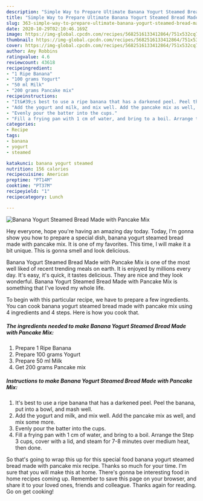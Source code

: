 ```yaml
---
description: "Simple Way to Prepare Ultimate Banana Yogurt Steamed Bread Made with Pancake Mix"
title: "Simple Way to Prepare Ultimate Banana Yogurt Steamed Bread Made with Pancake Mix"
slug: 363-simple-way-to-prepare-ultimate-banana-yogurt-steamed-bread-made-with-pancake-mix
date: 2020-10-29T02:10:46.169Z
image: https://img-global.cpcdn.com/recipes/5682516133412864/751x532cq70/banana-yogurt-steamed-bread-made-with-pancake-mix-recipe-main-photo.jpg
thumbnail: https://img-global.cpcdn.com/recipes/5682516133412864/751x532cq70/banana-yogurt-steamed-bread-made-with-pancake-mix-recipe-main-photo.jpg
cover: https://img-global.cpcdn.com/recipes/5682516133412864/751x532cq70/banana-yogurt-steamed-bread-made-with-pancake-mix-recipe-main-photo.jpg
author: Amy Robbins
ratingvalue: 4.6
reviewcount: 43618
recipeingredient:
- "1 Ripe Banana"
- "100 grams Yogurt"
- "50 ml Milk"
- "200 grams Pancake mix"
recipeinstructions:
- "It&#39;s best to use a ripe banana that has a darkened peel. Peel the banana, put into a bowl, and mash well."
- "Add the yogurt and milk, and mix well. Add the pancake mix as well, and mix some more."
- "Evenly pour the batter into the cups."
- "Fill a frying pan with 1 cm of water, and bring to a boil. Arrange the Step 3 cups, cover with a lid, and steam for 7-8 minutes over medium heat, then done."
categories:
- Recipe
tags:
- banana
- yogurt
- steamed

katakunci: banana yogurt steamed 
nutrition: 156 calories
recipecuisine: American
preptime: "PT14M"
cooktime: "PT37M"
recipeyield: "1"
recipecategory: Lunch

---
```



![Banana Yogurt Steamed Bread Made with Pancake Mix](https://img-global.cpcdn.com/recipes/5682516133412864/751x532cq70/banana-yogurt-steamed-bread-made-with-pancake-mix-recipe-main-photo.jpg)

Hey everyone, hope you're having an amazing day today. Today, I'm gonna show you how to prepare a special dish, banana yogurt steamed bread made with pancake mix. It is one of my favorites. This time, I will make it a bit unique. This is gonna smell and look delicious.



Banana Yogurt Steamed Bread Made with Pancake Mix is one of the most well liked of recent trending meals on earth. It is enjoyed by millions every day. It's easy, it's quick, it tastes delicious. They are nice and they look wonderful. Banana Yogurt Steamed Bread Made with Pancake Mix is something that I've loved my whole life.


To begin with this particular recipe, we have to prepare a few ingredients. You can cook banana yogurt steamed bread made with pancake mix using 4 ingredients and 4 steps. Here is how you cook that.

<!--inarticleads1-->

##### The ingredients needed to make Banana Yogurt Steamed Bread Made with Pancake Mix:

1. Prepare 1 Ripe Banana
1. Prepare 100 grams Yogurt
1. Prepare 50 ml Milk
1. Get 200 grams Pancake mix




<!--inarticleads2-->

##### Instructions to make Banana Yogurt Steamed Bread Made with Pancake Mix:

1. It&#39;s best to use a ripe banana that has a darkened peel. Peel the banana, put into a bowl, and mash well.
1. Add the yogurt and milk, and mix well. Add the pancake mix as well, and mix some more.
1. Evenly pour the batter into the cups.
1. Fill a frying pan with 1 cm of water, and bring to a boil. Arrange the Step 3 cups, cover with a lid, and steam for 7-8 minutes over medium heat, then done.




So that's going to wrap this up for this special food banana yogurt steamed bread made with pancake mix recipe. Thanks so much for your time. I'm sure that you will make this at home. There's gonna be interesting food in home recipes coming up. Remember to save this page on your browser, and share it to your loved ones, friends and colleague. Thanks again for reading. Go on get cooking!
